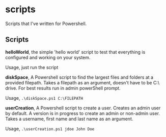 # scripts 

Scripts that I've written for Powershell. </br>

## Scripts 
**helloWorld**, the simple 'hello world' script to test that everything is configured and working on your system. </br>

Usage, just run the script </br>

**diskSpace**, A Powershell script to find the largest files and folders at a provided filepath.
Takes a filepath as an argument, doesn't have to be C:\ drive. For best results run in admin powerShell prompt. </br>

Usage, `.\diskSpace.ps1 C:\FILEPATH` </br>

**userCreation**, A Powershell script to create a user. Creates an admin user by default.
A version is in progress to create an admin or non-admin user. Takes a username, first name and last name as an argument. </br>

Usage, `.\userCreation.ps1 jdoe John Doe` </br>
